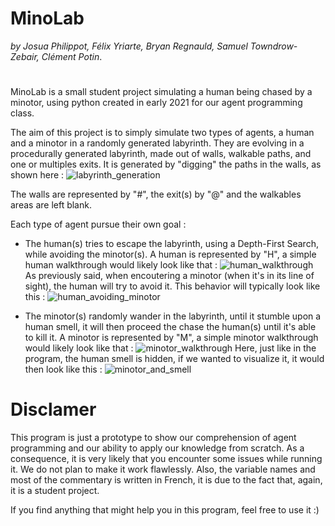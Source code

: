 # **MinoLab**  
*by Josua Philippot, Félix Yriarte, Bryan Regnauld, Samuel Towndrow-Zebair, Clément Potin*.
#
MinoLab is a small student project simulating a human being chased by a minotor, using python created in early 2021 for our agent programming class.

The aim of this project is to simply simulate two types of agents, a human and a minotor in a randomly generated labyrinth.
They are evolving in a procedurally generated labyrinth, made out of walls, walkable paths, and one or multiples exits.
It is generated by "digging" the paths in the walls, as shown here :
![labyrinth_generation](https://user-images.githubusercontent.com/33656456/132540553-c0a2b5e4-566e-4c1c-b1aa-a3fc8a6cf280.gif)


The walls are represented by "#", the exit(s) by "@" and the walkables areas are left blank.

Each type of agent pursue their own goal :
  - The human(s) tries to escape the labyrinth, using a Depth-First Search, while avoiding the minotor(s).
    A human is represented by "H", a simple human walkthrough would likely look like that :
    ![human_walkthrough](https://user-images.githubusercontent.com/33656456/132533397-99b179df-36de-4dbf-b163-4a16c388dddc.png)
    As previously said, when encoutering a minotor (when it's in its line of sight), the human will try to avoid it. This behavior will typically look like this :
    ![human_avoiding_minotor](https://user-images.githubusercontent.com/33656456/132534880-5c0c22a6-d3db-45ac-b859-39630eaaf89f.png)

  - The minotor(s) randomly wander in the labyrinth, until it stumble upon a human smell, it will then proceed the chase the human(s) until it's able to kill it.
    A minotor is represented by "M", a simple minotor walkthrough would likely look like that :
    ![minotor_walkthrough](https://user-images.githubusercontent.com/33656456/132536185-900a7a9e-8615-4181-9240-d70f760749bc.png)
    Here, just like in the program, the human smell is hidden, if we wanted to visualize it, it would then look like this :
    ![minotor_and_smell](https://user-images.githubusercontent.com/33656456/132540624-15f39a09-8ad4-43ac-9055-23908acafba3.png)

# Disclamer
This program is just a prototype to show our comprehension of agent programming and our ability to apply our knowledge from scratch. As a consequence, it is very likely that you encounter some issues while running it. We do not plan to make it work flawlessly.
Also, the variable names and most of the commentary is written in French, it is due to the fact that, again, it is a student project.

If you find anything that might help you in this program, feel free to use it :)
   
